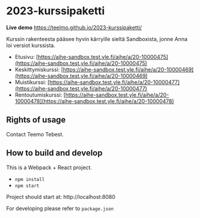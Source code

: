 # 2023-kurssipaketti

**Live demo** https://teelmo.github.io/2023-kurssipaketti/

Kurssin rakenteesta pääsee hyvin kärryille sieltä Sandboxista, jonne Anna loi versiot kurssista.
* Etusivu: [https://aihe-sandbox.test.yle.fi/aihe/a/20-10000475](https://aihe-sandbox.test.yle.fi/aihe/a/20-10000475)
* Keskittymiskurssi: [https://aihe-sandbox.test.yle.fi/aihe/a/20-10000469](https://aihe-sandbox.test.yle.fi/aihe/a/20-10000469)
* Muistikurssi: [https://aihe-sandbox.test.yle.fi/aihe/a/20-10000477](https://aihe-sandbox.test.yle.fi/aihe/a/20-10000477)
* Rentoutumiskurssi: [https://aihe-sandbox.test.yle.fi/aihe/a/20-10000478](https://aihe-sandbox.test.yle.fi/aihe/a/20-10000478)

## Rights of usage

Contact Teemo Tebest.

## How to build and develop

This is a Webpack + React project.

* `npm install`
* `npm start`

Project should start at: http://localhost:8080

For developing please refer to `package.json`